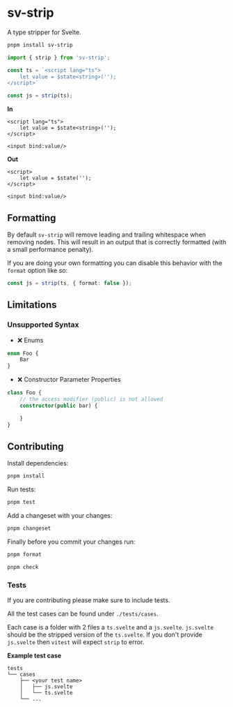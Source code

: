 # sv-strip

A type stripper for Svelte.

```sh
pnpm install sv-strip
```

```ts
import { strip } from 'sv-strip';

const ts = `<script lang="ts">
    let value = $state<string>('');
</script>`

const js = strip(ts);
```

**In**

```svelte
<script lang="ts">
    let value = $state<string>('');
</script>

<input bind:value/>
```

**Out**

```svelte
<script>
    let value = $state('');
</script>

<input bind:value/>
```

## Formatting

By default `sv-strip` will remove leading and trailing whitespace when removing nodes. This will result in an output that is correctly formatted (with a small performance penalty).

If you are doing your own formatting you can disable this behavior with the `format` option like so:
```ts
const js = strip(ts, { format: false });
```

## Limitations

### Unsupported Syntax

- ❌ Enums 
```ts
enum Foo {
    Bar
}
```
- ❌ Constructor Parameter Properties
```ts
class Foo {
    // the access modifier (public) is not allowed
    constructor(public bar) {

    }
}
```  

## Contributing

Install dependencies:

```sh
pnpm install
```

Run tests:

```sh
pnpm test
```

Add a changeset with your changes:
```sh
pnpm changeset
```

Finally before you commit your changes run:

```sh
pnpm format

pnpm check
```

### Tests

If you are contributing please make sure to include tests.

All the test cases can be found under `./tests/cases`.

Each case is a folder with 2 files a `ts.svelte` and a `js.svelte`. `js.svelte` should be the stripped version of the `ts.svelte`. If you don't provide `js.svelte` then `vitest` will expect `strip` to error.

**Example test case**
```
tests
└── cases
    ├── <your test name>
    │   ├── js.svelte
    │   └── ts.svelte
    └── ...
```
